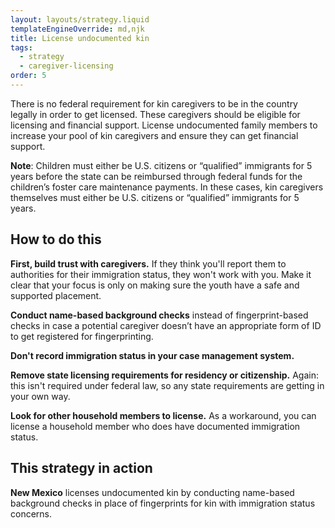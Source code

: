 ```yaml
---
layout: layouts/strategy.liquid
templateEngineOverride: md,njk
title: License undocumented kin
tags:
  - strategy
  - caregiver-licensing
order: 5
---
```

There is no federal requirement for kin caregivers to be in the country legally in order to get licensed. These caregivers should be eligible for licensing and financial support. License undocumented family members to increase your pool of kin caregivers and ensure they can get financial support.

**Note**: Children must either be U.S. citizens or “qualified” immigrants for 5 years before the state can be reimbursed through federal funds for the children’s foster care maintenance payments. In these cases, kin caregivers themselves must either be U.S. citizens or “qualified” immigrants for 5 years.

## How to do this

**First, build trust with caregivers.** If they think you'll report them to authorities for their immigration status, they won't work with you. Make it clear that your focus is only on making sure the youth have a safe and supported placement.

**Conduct name-based background checks** instead of fingerprint-based checks in case a potential caregiver doesn’t have an appropriate form of ID to get registered for fingerprinting.

**Don't record immigration status in your case management system.**

**Remove state licensing requirements for residency or citizenship.** Again: this isn't required under federal law, so any state requirements are getting in your own way.

**Look for other household members to license.** As a workaround, you can license a household member who does have documented immigration status.

## This strategy in action

**New Mexico** licenses undocumented kin by conducting name-based background checks in place of fingerprints for kin with immigration status concerns.
